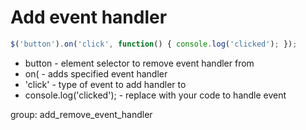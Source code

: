 # Add event handler

```javascript
$('button').on('click', function() { console.log('clicked'); });
```

- button - element selector to remove event handler from
- on( - adds specified event handler
- 'click' - type of event to add handler to
- console.log('clicked'); - replace with your code to handle event

group: add_remove_event_handler

